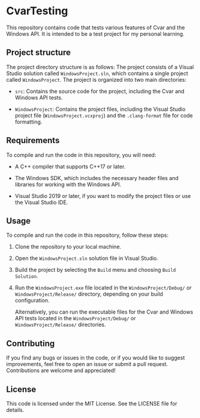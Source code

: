 # CvarTesting

This repository contains code that tests various features of Cvar and the Windows API. It is intended to be a test project for my personal learning.

## Project structure

The project directory structure is as follows:
The project consists of a Visual Studio solution called `WindowsProject.sln`, which contains a single project called `WindowsProject`. The project is organized into two main directories:

- `src`: Contains the source code for the project, including the Cvar and Windows API tests.

- `WindowsProject`: Contains the project files, including the Visual Studio project file (`WindowsProject.vcxproj`) and the `.clang-format` file for code formatting.

## Requirements

To compile and run the code in this repository, you will need:

- A C++ compiler that supports C++17 or later.

- The Windows SDK, which includes the necessary header files and libraries for working with the Windows API.

- Visual Studio 2019 or later, if you want to modify the project files or use the Visual Studio IDE.

## Usage

To compile and run the code in this repository, follow these steps:

1. Clone the repository to your local machine.

2. Open the `WindowsProject.sln` solution file in Visual Studio.

3. Build the project by selecting the `Build` menu and choosing `Build Solution`.

4. Run the `WindowsProject.exe` file located in the `WindowsProject/Debug/` or `WindowsProject/Release/` directory, depending on your build configuration.

   Alternatively, you can run the executable files for the Cvar and Windows API tests located in the `WindowsProject/Debug/` or `WindowsProject/Release/` directories.

## Contributing

If you find any bugs or issues in the code, or if you would like to suggest improvements, feel free to open an issue or submit a pull request. Contributions are welcome and appreciated!

## License

This code is licensed under the MIT License. See the LICENSE file for details.
